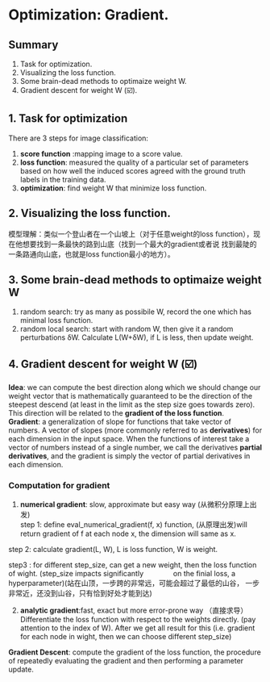 # Optimization: Gradient.
## Summary
1. Task for optimization.
2. Visualizing the loss function.
3. Some brain-dead methods to optimaize weight W.
4. Gradient descent for weight W  (☑️).

## 1. Task for optimization
There are 3 steps for image classification: 
1. **score function** :mapping image to a score value.
2. **loss function**: measured the quality of a particular set of parameters based on how well the induced scores 
agreed with the ground truth labels in the training data\.
3. **optimization**: find weight W that minimize loss function. 

## 2. Visualizing the loss function.
模型理解：类似一个登山者在一个山坡上（对于任意weight的loss function），现在他想要找到一条最快的路到山底（找到一个最大的gradient或者说
找到最陡的一条路通向山底，也就是loss function最小的地方）。


## 3. Some brain-dead methods to optimaize weight W
1. random search: try as many as possibile W, record the one which has minimal loss function. 
2. random local search: start with random W, then give it a random perturbations δW. Calculate L(W+δW), 
if L is less, then update weight.

## 4. Gradient descent for weight W  (☑️)
**Idea**: we can compute the best direction along which we should change our weight vector that is mathematically guaranteed 
to be the direction of the steepest descend (at least in the limit as the step size goes towards zero). 
This direction will be related to the **gradient of the loss function**.\
**Gradient**: a generalization of slope for functions that take vector of numbers. A vector of slopes (more commonly 
referred to as **derivatives**) for each dimension in the input space.
When the functions of interest take a vector of numbers instead of a single number, we call the derivatives **partial derivatives**, and the gradient is simply the vector of partial derivatives in each dimension.

### Computation for gradient
1. **numerical gradient**: slow, approximate but easy way (从微积分原理上出发)\
step 1: define eval_numerical_gradient(f, x) function, (从原理出发)will return gradient of f at each node x, the dimension               will same as x.
     
step 2:  calculate gradient(L, W), L is loss function, W is weight.
    
step3 : for different step_size, can get a new weight, then the loss function of wight. (step_size impacts significantly               on the finial loss, a hyperparameter)(站在山顶，一步跨的非常远，可能会超过了最低的山谷， 一步非常近，还没到山谷，只有恰到好处才能到达)
    

2. **analytic gradient**:fast, exact but more error-prone way （直接求导）
Differentiate the loss function with respect to the weights directly. (pay attention to the index of W). After we get all
result for this (i.e. gradient for each node in wight, then we can choose different step_size)

**Gradient Descent**: compute the gradient of the loss function, the procedure of repeatedly evaluating the gradient and then performing a parameter update.




